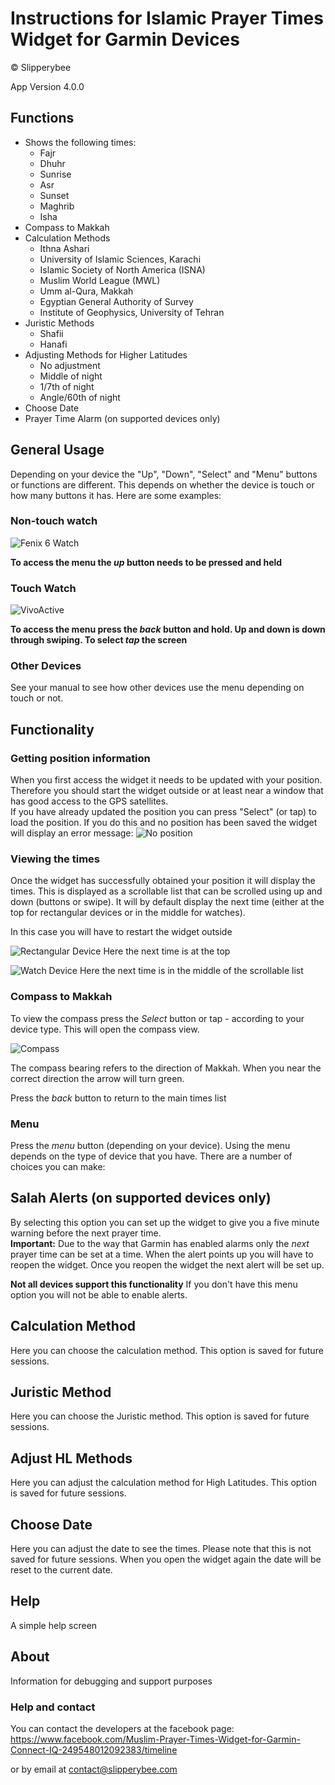 # Instructions for Islamic Prayer Times Widget for Garmin Devices

© Slipperybee

App Version 4.0.0

## Functions
- Shows the following times:
	- Fajr
	- Dhuhr
	- Sunrise
	- Asr
	- Sunset
	- Maghrib
	- Isha
- Compass to Makkah
- Calculation Methods
	- Ithna Ashari
	- University of Islamic Sciences, Karachi
	- Islamic Society of North America (ISNA)
	- Muslim World League (MWL)
	- Umm al-Qura, Makkah
	- Egyptian General Authority of Survey
	- Institute of Geophysics, University of Tehran
- Juristic Methods
	- Shafii
	- Hanafi
- Adjusting Methods for Higher Latitudes
	- No adjustment
	- Middle of night
	- 1/7th of night
	- Angle/60th of night
- Choose Date
- Prayer Time Alarm (on supported devices only)

## General Usage
Depending on your device the "Up", "Down", "Select" and "Menu" buttons or functions are different.  This depends on whether the device is touch or how many buttons it has.  Here are some examples:

### Non-touch watch
![Fenix 6 Watch](images/fenix6buttons.png)

__To access the menu the *up* button needs to be pressed and held__

### Touch Watch
![VivoActive](images/vivonobuttons.png)

__To access the menu press the *back* button and hold.  Up and down is down through swiping.  To select *tap* the screen__

### Other Devices
See your manual to see how other devices use the menu depending on touch or not.

## Functionality
### Getting position information
When you first access the widget it needs to be updated with your position.  Therefore you should start the widget outside or at least near a window that has good access to the GPS satellites.  
If you have already updated the position you can press "Select" (or tap) to load the position.  If you do this and no position has been saved the widget will display an error message:
![No position](images/no_position.png)

### Viewing the times
Once the widget has successfully obtained your position it will display the times.  This is displayed as a scrollable list that can be scrolled using up and down (buttons or swipe).  It will by default display the next time (either at the top for rectangular devices or in the middle for watches).

In this case you will have to restart the widget outside

![Rectangular Device](images/edge_times.png)
Here the next time is at the top

![Watch Device](images/fenix6_times.png)
Here the next time is in the middle of the scrollable list

### Compass to Makkah
To view the compass press the *Select* button or tap - according to your device type.  This will open the compass view.

![Compass](images/compass.png) 

The compass bearing refers to the direction of Makkah.  When you near the correct direction the arrow will turn green.

Press the *back* button to return to the main times list

### Menu
Press the *menu* button (depending on your device).  Using the menu depends on the type of device that you have.  There are a number of choices you can make:

## Salah Alerts (on supported devices only)
By selecting this option you can set up the widget to give you a five minute warning before the next prayer time.  
__Important:__ Due to the way that Garmin has enabled alarms only the _next_ prayer time can be set at a time.  When the alert points up you will have to reopen the widget.  Once you reopen the widget the next alert will be set up. 

__Not all devices support this functionality__  If you don't have this menu option you will not be able to enable alerts.

## Calculation Method
Here you can choose the calculation method.  This option is saved for future sessions.

## Juristic Method
Here you can choose the Juristic method.  This option is saved for future sessions.

## Adjust HL Methods
Here you can adjust the calculation method for High Latitudes. This option is saved for future sessions.

## Choose Date
Here you can adjust the date to see the times.  Please note that this is not saved for future sessions.  When you open the widget again the date will be reset to the current date.

## Help
A simple help screen

## About
Information for debugging and support purposes

### Help and contact
You can contact the developers at the facebook page:
<https://www.facebook.com/Muslim-Prayer-Times-Widget-for-Garmin-Connect-IQ-249548012092383/timeline>

or by email at <contact@slipperybee.com>
